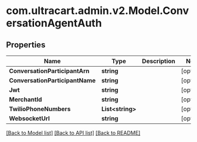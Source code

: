 
# com.ultracart.admin.v2.Model.ConversationAgentAuth

## Properties

Name | Type | Description | Notes
------------ | ------------- | ------------- | -------------
**ConversationParticipantArn** | **string** |  | [optional] 
**ConversationParticipantName** | **string** |  | [optional] 
**Jwt** | **string** |  | [optional] 
**MerchantId** | **string** |  | [optional] 
**TwilioPhoneNumbers** | **List&lt;string&gt;** |  | [optional] 
**WebsocketUrl** | **string** |  | [optional] 

[[Back to Model list]](../README.md#documentation-for-models)
[[Back to API list]](../README.md#documentation-for-api-endpoints)
[[Back to README]](../README.md)

